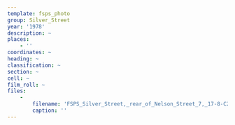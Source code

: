 ```yaml
---
template: fsps_photo
group: Silver_Street
year: '1978'
description: ~
places:
    - ''
coordinates: ~
heading: ~
classification: ~
section: ~
cell: ~
film_roll: ~
files:
    -
        filename: 'FSPS_Silver_Street,_rear_of_Nelson_Street_7,_17-8-C2_1978.png'
        caption: ''
---
```

